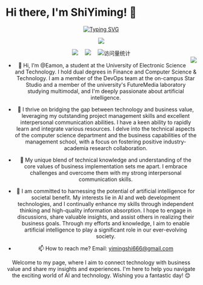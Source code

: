 <!-- 个人简介 -->
# Hi there, I'm ShiYiming! :wave:


<div align="center">
  
  <!-- dynamic typing effect 动态打字效果 -->
  <div align="center">
    <a href="https://shiym.top">
      <img src="https://readme-typing-svg.demolab.com?font=Fira+Code&pause=1000&width=435&lines=println(%22Hello%2C%20World%22);Lorin 洛林&center=true&size=27" alt="Typing SVG" />
    </a>
  </div>

  <!-- knock code pictures 敲代码的图片 -->
  <img src="https://cdn.jsdelivr.net/gh/sun0225SUN/sun0225SUN/assets/images/coding.gif" /><br>

  <!-- profile logo 个人资料徽标 -->
  <div align="center">
    <a href="https://shiym.top"><img src="https://img.shields.io/badge/Website-博客-blue" /></a>&emsp;
    <a href="https://twitter.com/uestcshiym/"><img src="https://img.shields.io/badge/Twitter-推特-blue" /></a>&emsp;
    <!-- visitor statistics logo 访问量统计徽标 -->
    <img src="https://komarev.com/ghpvc/?username=sun0225SUN&label=Views&color=0e75b6&style=flat" alt="访问量统计" />
  </div>


<img align="right" src="https://github-readme-stats.vercel.app/api?username=SKDDJ&show_icons=true&icon_color=CE1D2D&text_color=718096&bg_color=ffffff&hide_title=true" />


- 👋 Hi, I’m @Eamon, a student at the University of Electronic Science and Technology. I hold dual degrees in Finance and Computer Science & Technology. I am a member of the DevOps team at the on-campus Star Studio and a member of the university's FutureMedia laboratory studying multimodal, and I'm deeply passionate about artificial intelligence.

- 👀 I thrive on bridging the gap between technology and business value, leveraging my outstanding project management skills and excellent interpersonal communication abilities. I have a keen ability to rapidly learn and integrate various resources. I delve into the technical aspects of the computer science department and the business capabilities of the management school, with a focus on fostering positive industry-academia research collaboration.

- 🌱 My unique blend of technical knowledge and understanding of the core values of business implementation sets me apart. I embrace challenges and overcome them with my strong interpersonal communication skills.

- 💞️ I am committed to harnessing the potential of artificial intelligence for societal benefit. My interests lie in AI and web development technologies, and I continually enhance my skills through independent thinking and high-quality information absorption. I hope to engage in discussions, share valuable insights, and assist others in realizing their business goals. Through my efforts and knowledge, I aim to enable artificial intelligence to play a significant role in our ever-evolving society.

- 📫 How to reach me? Email: yimingshi666@gmail.com

Welcome to my page, where I aim to connect technology with business value and share my insights and experiences. I'm here to help you navigate the exciting world of AI and technology. Wishing you a fantastic day! 😊


